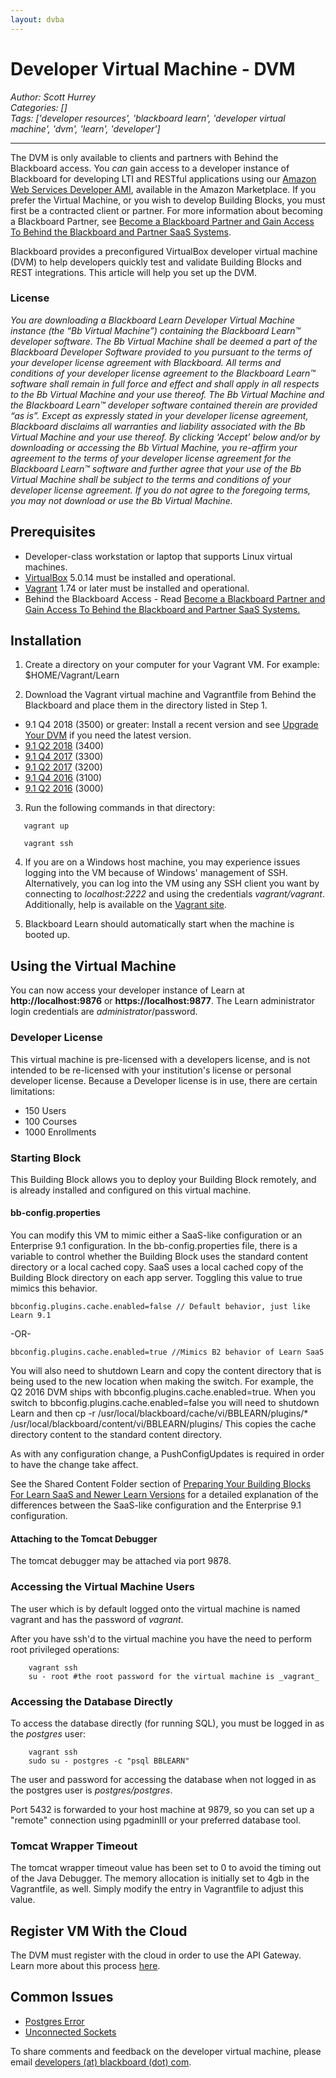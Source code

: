 ```yaml
---
layout: dvba
---
```

# Developer Virtual Machine - DVM
*Author: Scott Hurrey*  
*Categories: []*  
*Tags: ['developer resources', 'blackboard learn', 'developer virtual machine', 'dvm', 'learn', 'developer']*  
<hr />

The DVM is only available to clients and partners with Behind the
Blackboard access. You _*can*_ gain access to a developer instance of
Blackboard for developing LTI and RESTful applications using our [Amazon Web
Services Developer AMI](Using%20the%20Blackboard%20Learn%20AMI%20for%20REST%20and%20LTI%20Development.html), available in the
Amazon Marketplace. If you prefer the Virtual Machine, or you wish to develop
Building Blocks, you must first be a contracted client or partner. For more
information about becoming a Blackboard Partner, see [Become a Blackboard
Partner and Gain Access To Behind the Blackboard and Partner SaaS
Systems](/BECOME%20AN%20OFFICIAL%20BLACKBOARD%20PARTNER!.html).

Blackboard provides a preconfigured VirtualBox developer virtual machine (DVM)
to help developers quickly test and validate Building Blocks and REST
integrations. This article will help you set up the DVM.

### License

_You are downloading a Blackboard Learn Developer Virtual Machine instance
(the “Bb Virtual Machine”) containing the Blackboard Learn™ developer
software. The Bb Virtual Machine shall be deemed a part of the Blackboard
Developer Software provided to you pursuant to the terms of your developer
license agreement with Blackboard. All terms and conditions of your developer
license agreement to the Blackboard Learn™ software shall remain in full force
and effect and shall apply in all respects to the Bb Virtual Machine and your
use thereof. The Bb Virtual Machine and the Blackboard Learn™ developer
software contained therein are provided “as is”. Except as expressly stated in
your developer license agreement, Blackboard disclaims all warranties and
liability associated with the Bb Virtual Machine and your use thereof. By
clicking ‘Accept’ below and/or by downloading or accessing the Bb Virtual
Machine, you re-affirm your agreement to the terms of your developer license
agreement for the Blackboard Learn™ software and further agree that your use
of the Bb Virtual Machine shall be subject to the terms and conditions of your
developer license agreement. If you do not agree to the foregoing terms, you
may not download or use the Bb Virtual Machine._

## Prerequisites

* Developer-class workstation or laptop that supports Linux virtual machines.
* [VirtualBox](https://www.virtualbox.org/wiki/Downloads) 5.0.14 must be installed and operational.
* [Vagrant](https://www.vagrantup.com/downloads.html) 1.74 or later must be installed and operational.
* Behind the Blackboard Access - Read [Become a Blackboard Partner and Gain Access To Behind the Blackboard and Partner SaaS Systems.](/BECOME%20AN%20OFFICIAL%20BLACKBOARD%20PARTNER!.html)

## Installation

1. Create a directory on your computer for your Vagrant VM. For example: $HOME/Vagrant/Learn

2. Download the Vagrant virtual machine and Vagrantfile from Behind the Blackboard and place them in the directory listed in Step 1.
  * 9.1 Q4 2018 (3500) or greater: Install a recent version and see [Upgrade Your DVM](https://community.blackboard.com/blogs/4/22) if you need the latest version.
  * [9.1 Q2 2018](https://behind.blackboard.com/downloads/details.aspx?d=1787) (3400)
  * [9.1 Q4 2017](https://behind.blackboard.com/downloads/details.aspx?d=1784) (3300)
  * [9.1 Q2 2017](https://behind.blackboard.com/downloads/details.aspx?d=1779) (3200)
  * [9.1 Q4 2016](https://behind.blackboard.com/downloads/details.aspx?d=1770) (3100)
  * [9.1 Q2 2016](https://behind.blackboard.com/downloads/details.aspx?d=1746) (3000)
  
3. Run the following commands in that directory:  
```
   vagrant up

   vagrant ssh
```

4. If you are on a Windows host machine, you may experience issues logging into the VM because of Windows' management of SSH. Alternatively, you can log into the VM using any SSH client you want by connecting to _localhost:2222_ and using the credentials _vagrant/vagrant_. Additionally, help is available on the [Vagrant site](https://www.vagrantup.com/downloads.html).  

5. Blackboard Learn should automatically start when the machine is booted up.

## Using the Virtual Machine

You can now access your developer instance of Learn at **http://localhost:9876** or **https://localhost:9877**. The Learn administrator login credentials are _administrator_/password.

### Developer License

This virtual machine is pre-licensed with a developers license, and is not
intended to be re-licensed with your institution's license or personal
developer license. Because a Developer license is in use, there are certain
limitations:

  * 150 Users
  * 100 Courses
  * 1000 Enrollments

### Starting Block

This Building Block allows you to deploy your Building Block remotely, and is
already installed and configured on this virtual machine.

#### bb-config.properties

You can modify this VM to mimic either a SaaS-like configuration or an
Enterprise 9.1 configuration. In the bb-config.properties file, there is a
variable to control whether the Building Block uses the standard content
directory or a local cached copy. SaaS uses a local cached copy of the
Building Block directory on each app server. Toggling this value to true
mimics this behavior.

`bbconfig.plugins.cache.enabled=false // Default behavior, just like Learn 9.1`

-OR-

`bbconfig.plugins.cache.enabled=true //Mimics B2 behavior of Learn SaaS`

You will also need to shutdown Learn and copy the content directory that is
being used to the new location when making the switch. For example, the Q2
2016 DVM ships with bbconfig.plugins.cache.enabled=true. When you switch to
bbconfig.plugins.cache.enabled=false you will need to shutdown Learn and then
cp -r /usr/local/blackboard/cache/vi/BBLEARN/plugins/*
/usr/local/blackboard/content/vi/BBLEARN/plugins/ This copies the cache
directory content to the standard content directory.

As with any configuration change, a PushConfigUpdates is required in order to
have the change take affect.

See the Shared Content Folder section of [Preparing Your Building Blocks For
Learn SaaS and Newer Learn
Versions](/learn/B2s/Preparing%20Your%20Building%20Blocks%20For%20Learn%20SaaS%20and%20Newer%20Learn%20Versions.html) for a detailed
explanation of the differences between the SaaS-like configuration and the
Enterprise 9.1 configuration.

#### Attaching to the Tomcat Debugger

The tomcat debugger may be attached via port 9878.

### Accessing the Virtual Machine Users

The user which is by default logged onto the virtual machine is named vagrant
and has the password of _vagrant_.

After you have ssh'd to the virtual machine you have the need to perform root
privileged operations:
```
    vagrant ssh  
    su - root #the root password for the virtual machine is _vagrant_
```

### Accessing the Database Directly

To access the database directly (for running SQL), you must be logged in as
the _postgres_ user:
```
    vagrant ssh  
    sudo su - postgres -c "psql BBLEARN"
```

The user and password for accessing the database when not logged in as the
postgres user is _postgres/postgres_.

Port 5432 is forwarded to your host machine at 9879, so you can set up a
"remote" connection using pgadminIII or your preferred database tool.

### Tomcat Wrapper Timeout

The tomcat wrapper timeout value has been set to 0 to avoid the timing out of
the Java Debugger. The memory allocation is initially set to 4gb in the
Vagrantfile, as well. Simply modify the entry in Vagrantfile to adjust this
value.

## Register VM With the Cloud

The DVM must register with the cloud in order to use the API Gateway. Learn
more about this process
[here](/learn/REST/Register%20Developer%20Instances%20to%20the%20Cloud.html).

## Common Issues

* [Postgres Error](Solution%20to%20a%20PostgreSQL%20Error%20In%20the%20Developer%20Virtual%20Machine.html)
* [Unconnected Sockets](Solution%20to%20Unconnected%20sockets%20not%20implemented%20in%20a%20Q4%202015%20DVM.html)

To share comments and feedback on the developer virtual machine, please email
[developers (at) blackboard (dot) com](mailto:developers@blackboard.com).

